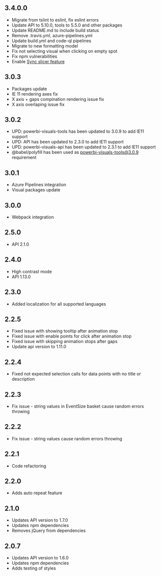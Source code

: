 ## 3.4.0.0
* Migrate from tslint to eslint, fix eslint errors
* Update API to 5.10.0, tools to 5.5.0 and other packages
* Update README.md to include build status
* Remove .travis.yml, azure-pipelines.yml
* Update build.yml and code-ql pipelines
* Migrate to new formatting model
* Fix not selecting visual when clicking on empty spot
* Fix npm vulnerabilities
* Enable [Sync slicer feature](https://learn.microsoft.com/en-us/power-bi/developer/visuals/enable-sync-slicers)

## 3.0.3
* Packages update
* IE 11 rendering axes fix
* X axis + gaps compination rendering issue fix
* X axis overlaping issue fix

## 3.0.2
* UPD: powerbi-visuals-tools has been updated to 3.0.9 to add IE11 support
* UPD: API has been updated to 2.3.0 to add IE11 support
* UPD: powerbi-visuals-api has been updated to 2.3.1 to add IE11 support
* @babel/polyfill has been used as powerbi-visuals-tools@3.0.9 requirement

## 3.0.1
* Azure Pipelines integration
* Visual packages update 

## 3.0.0
* Webpack integration

## 2.5.0
* API 2.1.0

## 2.4.0
* High contrast mode
* API 1.13.0

## 2.3.0
* Added localization for all supported languages

## 2.2.5
* Fixed issue with showing tooltip after animation stop
* Fixed issue with enable points for click after animation stop
* Fixed issue with skipping animation stops after gaps
* Update api version to 1.11.0

## 2.2.4
* Fixed not expected selection calls for data points with no title or description

## 2.2.3
* Fix issue - string values in EventSize basket cause random errors throwing

## 2.2.2
* Fix issue - string values cause random errors throwing

## 2.2.1
* Code refactoring

## 2.2.0
* Adds auto repeat feature

## 2.1.0
* Updates API version to 1.7.0
* Updates npm dependencies
* Removes jQuery from dependencies 

## 2.0.7
* Updates API version to 1.6.0
* Updates npm dependencies
* Adds testing of styles
